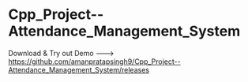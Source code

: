 # Cpp_Project--Attendance_Management_System
Download & Try out Demo --->  https://github.com/amanpratapsingh9/Cpp_Project--Attendance_Management_System/releases



